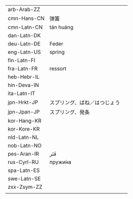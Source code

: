 | | | |
|-|-|-|
| arb-Arab-ZZ |  |  |
| cmn-Hans-CN | 弹簧 |  |
| cmn-Latn-CN | tán huáng |  |
| dan-Latn-DK |  |  |
| deu-Latn-DE | Feder |  |
| eng-Latn-US | spring |  |
| fin-Latn-FI |  |  |
| fra-Latn-FR | ressort |  |
| heb-Hebr-IL |  |  |
| hin-Deva-IN |  |  |
| ita-Latn-IT |  |  |
| jpn-Hrkt-JP | スプリング、ばね／はつじょう |  |
| jpn-Jpan-JP | スプリング、発条 |  |
| kor-Hang-KR |  |  |
| kor-Kore-KR |  |  |
| nld-Latn-NL |  |  |
| nob-Latn-NO |  |  |
| pes-Aran-IR | فَنَر |  |
| rus-Cyrl-RU | пружи́на |  |
| spa-Latn-ES |  |  |
| swe-Latn-SE |  |  |
| zxx-Zsym-ZZ |  |  |
|  |  |  |
